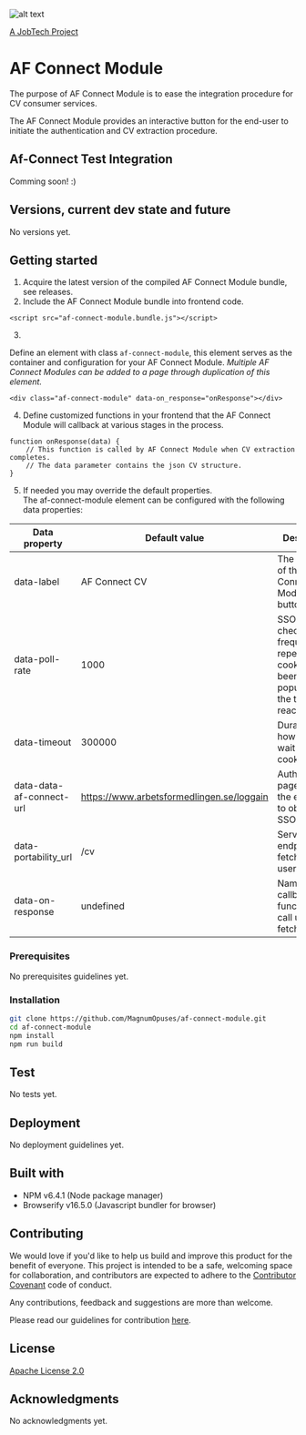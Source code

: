 ![alt text][logo]

[logo]: https://github.com/MagnumOpuses/project-meta/blob/master/img/jobtechdev_black.png "JobTech dev logo"
[A JobTech Project](https://www.jobtechdev.se)

# AF Connect Module

The purpose of AF Connect Module is to ease the integration procedure for CV consumer services.

The AF Connect Module provides an interactive button for the end-user to initiate the authentication and CV extraction procedure.

## Af-Connect Test Integration

Comming soon! :)

## Versions, current dev state and future

No versions yet.

## Getting started

1. Acquire the latest version of the compiled AF Connect Module bundle, see releases.
2. Include the AF Connect Module bundle into frontend code.
```
<script src="af-connect-module.bundle.js"></script>
```
3. 
Define an element with class `af-connect-module`, this element serves as the container and configuration for your AF Connect Module.
_Multiple AF Connect Modules can be added to a page through duplication of this element._
```
<div class="af-connect-module" data-on_response="onResponse"></div>
```
4. Define customized functions in your frontend that the AF Connect Module will callback at various stages in the process.
```
function onResponse(data) {
    // This function is called by AF Connect Module when CV extraction completes.
    // The data parameter contains the json CV structure.
}
```
5. If needed you may override the default properties.  
The af-connect-module element can be configured with the following data properties:

| Data property            | Default value                             | Description                                                                                    |
| ------------------------ | ----------------------------------------- | ---------------------------------------------------------------------------------------------- |
| data-label               | AF Connect CV                             | The text label of the AF Connect Module button.                                                |
| data-poll-rate           | 1000                                      | SSO cookie checking frequency, repeats until cookie has been populated or the timeout reached. |
| data-timeout             | 300000                                    | Duration of how long to wait for SSO cookie.                                                   |
| data-data-af-connect-url | https://www.arbetsformedlingen.se/loggain | Authentication page url for the end-user to obtain their SSO cookie.                           |
| data-portability_url     | /cv                                       | Service endpoint to fetch end-user CV from.                                                    |
| data-on-response         | undefined                                 | Name of callback function to call upon fetched CV.                                             |

### Prerequisites

No prerequisites guidelines yet.

### Installation

```bash
git clone https://github.com/MagnumOpuses/af-connect-module.git
cd af-connect-module
npm install
npm run build
```

## Test

No tests yet.

## Deployment

No deployment guidelines yet.

## Built with

- NPM v6.4.1 (Node package manager)
- Browserify v16.5.0 (Javascript bundler for browser)

## Contributing

We would love if you'd like to help us build and improve this product for the benefit of everyone. This project is intended to be a safe, welcoming space for collaboration, and contributors are expected to adhere to the [Contributor Covenant](http://contributor-covenant.org/) code of conduct.

Any contributions, feedback and suggestions are more than welcome.

Please read our guidelines for contribution [here](CONTRIBUTING_TEMPLATE.md).

## License

[Apache License 2.0](LICENSE.md)

## Acknowledgments

No acknowledgments yet.
